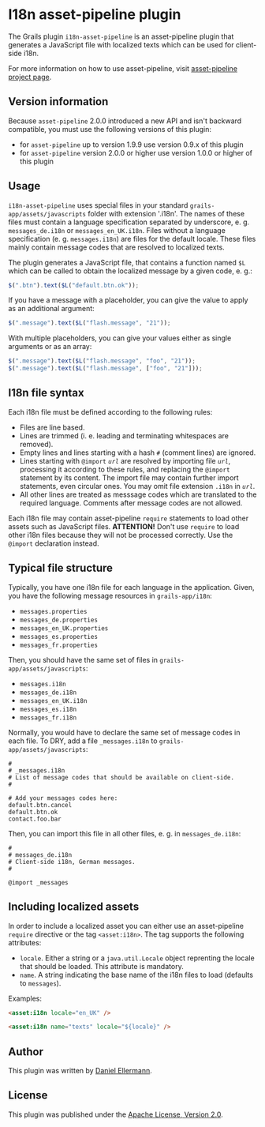I18n asset-pipeline plugin
==========================

The Grails plugin `i18n-asset-pipeline` is an asset-pipeline plugin that
generates a JavaScript file with localized texts which can be used for
client-side i18n.

For more information on how to use asset-pipeline, visit
[asset-pipeline project page][asset-pipeline].

Version information
-------------------

Because `asset-pipeline` 2.0.0 introduced a new API and isn't backward
compatible, you must use the following versions of this plugin:

* for `asset-pipeline` up to version 1.9.9 use version 0.9.x of this plugin
* for `asset-pipeline` version 2.0.0 or higher use version 1.0.0 or higher of
  this plugin

Usage
-----

`i18n-asset-pipeline` uses special files in your standard
`grails-app/assets/javascripts` folder with extension '.i18n'.  The names of
these files must contain a language specification separated by underscore, e.
g. `messages_de.i18n` or `messages_en_UK.i18n`.  Files without a language
specification (e. g. `messages.i18n`) are files for the default locale.  These
files mainly contain message codes that are resolved to localized texts.

The plugin generates a JavaScript file, that contains a function named `$L`
which can be called to obtain the localized message by a given code, e. g.:

```javascript
$(".btn").text($L("default.btn.ok"));
```

If you have a message with a placeholder, you can give the value to apply as an additional argument:

```javascript
$(".message").text($L("flash.message", "21"));
```

With multiple placeholders, you can give your values either as single arguments or as an array:

```javascript
$(".message").text($L("flash.message", "foo", "21"));
$(".message").text($L("flash.message", ["foo", "21"]));
```

I18n file syntax
----------------

Each i18n file must be defined according to the following rules:

* Files are line based.
* Lines are trimmed (i. e. leading and terminating whitespaces are removed).
* Empty lines and lines starting with a hash `#` (comment lines) are ignored.
* Lines starting with `@import` *`url`* are resolved by importing file
  *`url`*, processing it according to these rules, and replacing the
  `@import` statement by its content.  The import file may contain further
  import statements, even circular ones.  You may omit file extension `.i18n`
  in *`url`*.
* All other lines are treated as messsage codes which are translated to the
  required language.  Comments after message codes are not allowed.

Each i18n file may contain asset-pipeline `require` statements to load other
assets such as JavaScript files.  **ATTENTION!** Don't use `require` to load
other i18n files because they will not be processed correctly.  Use the
`@import` declaration instead.

Typical file structure
----------------------

Typically, you have one i18n file for each language in the application.  Given,
you have the following message resources in `grails-app/i18n`:

* `messages.properties`
* `messages_de.properties`
* `messages_en_UK.properties`
* `messages_es.properties`
* `messages_fr.properties`

Then, you should have the same set of files in `grails-app/assets/javascripts`:

* `messages.i18n`
* `messages_de.i18n`
* `messages_en_UK.i18n`
* `messages_es.i18n`
* `messages_fr.i18n`

Normally, you would have to declare the same set of message codes in each file.
To DRY, add a file `_messages.i18n` to `grails-app/assets/javascripts`:

```
#
# _messages.i18n
# List of message codes that should be available on client-side.
#

# Add your messages codes here:
default.btn.cancel
default.btn.ok
contact.foo.bar

```

Then, you can import this file in all other files, e. g. in `messages_de.i18n`:

```
#
# messages_de.i18n
# Client-side i18n, German messages.
#

@import _messages

```

Including localized assets
--------------------------

In order to include a localized asset you can either use an asset-pipeline
`require` directive or the tag `<asset:i18n>`.  The tag supports the following
attributes:

* `locale`.  Either a string or a `java.util.Locale` object reprenting the
  locale that should be loaded.  This attribute is mandatory.
* `name`.  A string indicating the base name of the i18n files to load
  (defaults to `messages`).

Examples:

```html
<asset:i18n locale="en_UK" />
```

```html
<asset:i18n name="texts" locale="${locale}" />
```

Author
------

This plugin was written by [Daniel Ellermann](mailto:d.ellermann@amc-world.de).

License
-------

This plugin was published under the
[Apache License, Version 2.0][apache-license].

[apache-license]: http://www.apache.org/licenses/LICENSE-2.0
[asset-pipeline]: http://www.github.com/bertramdev/asset-pipeline

